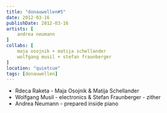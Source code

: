 ```yaml
---
title: "donauwellen#5"
date: 2012-03-16
publishDate: 2012-03-16
artists: [
    andrea neumann
]
collabs: [
    maja osojnik + matija schellander
    wolfgang musil + stefan fraunberger
]
location: "quietcue"
tags: [donauwellen]
---
```

- Rdeca Raketa - Maja Osojnik & Matija Schellander
- Wolfgang Musil - electronics & Stefan Fraunberger - zither
- Andrea Neumann - prepared inside piano
